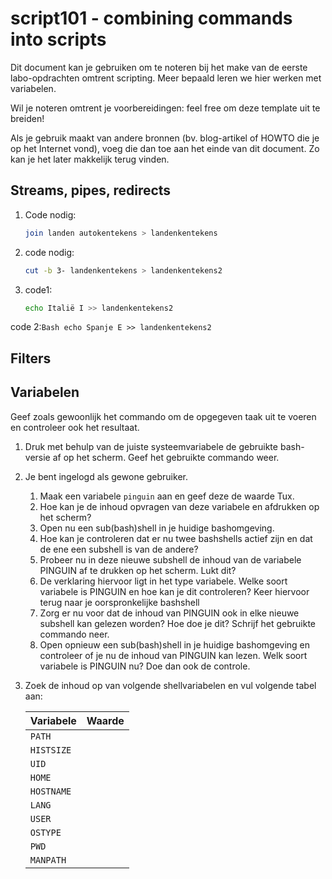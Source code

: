 # script101 - combining commands into scripts

Dit document kan je gebruiken om te noteren bij het make van de eerste labo-opdrachten omtrent scripting. Meer bepaald leren we hier werken met variabelen.

Wil je noteren omtrent je voorbereidingen: feel free om deze template uit te breiden!

Als je gebruik maakt van andere bronnen (bv. blog-artikel of HOWTO die je op het Internet vond), voeg die dan toe aan het einde van dit document. Zo kan je het later makkelijk terug vinden.
## Streams, pipes, redirects
1. Code nodig: 
	 ```Bash
	join landen autokentekens > landenkentekens
	```
4. code nodig:
	```Bash
	cut -b 3- landenkentekens > landenkentekens2
	```
5. code1:
	```Bash
	echo Italië I >> landenkentekens2
	```
code 2:```Bash
	echo Spanje E >> landenkentekens2
	```
## Filters

## Variabelen

Geef zoals gewoonlijk het commando om de opgegeven taak uit te voeren en controleer ook het resultaat.

1. Druk met behulp van de juiste systeemvariabele de gebruikte bash-versie af op het scherm. Geef het gebruikte commando weer.
2. Je bent ingelogd als gewone gebruiker.
    1. Maak een variabele `pinguin` aan en geef deze de waarde Tux.
    2. Hoe kan je de inhoud opvragen van deze variabele en afdrukken op het scherm?
    3. Open nu een sub(bash)shell in je huidige bashomgeving.
    4. Hoe kan je controleren dat er nu twee bashshells actief zijn en dat de ene een subshell is van de andere?
    5. Probeer nu in deze nieuwe subshell de inhoud van de variabele PINGUIN af te drukken op het scherm. Lukt dit?
    6. De verklaring hiervoor ligt in het type variabele. Welke soort variabele is PINGUIN en hoe kan je dit controleren? Keer hiervoor terug naar je oorspronkelijke bashshell
    7. Zorg er nu voor dat de inhoud van PINGUIN ook in elke nieuwe subshell kan gelezen worden? Hoe doe je dit? Schrijf het gebruikte commando neer.
    8. Open opnieuw een sub(bash)shell in je huidige bashomgeving en controleer of je nu de inhoud van PINGUIN kan lezen. Welk soort variabele is PINGUIN nu? Doe dan ook de controle.
3. Zoek de inhoud op van volgende shellvariabelen en vul volgende tabel aan:

    | Variabele  | Waarde |
    | :---       | :---   |
    | `PATH`     |        |
    | `HISTSIZE` |        |
    | `UID`      |        |
    | `HOME`     |        |
    | `HOSTNAME` |        |
    | `LANG`     |        |
    | `USER`     |        |
    | `OSTYPE`   |        |
    | `PWD`      |        |
    | `MANPATH`  |        |
